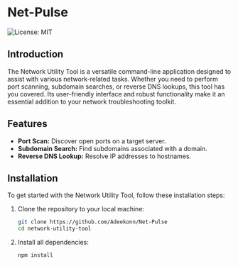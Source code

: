 # Net-Pulse

![License: MIT](https://img.shields.io/badge/License-MIT-blue.svg)

## Introduction

The Network Utility Tool is a versatile command-line application designed to assist with various network-related tasks. Whether you need to perform port scanning, subdomain searches, or reverse DNS lookups, this tool has you covered. Its user-friendly interface and robust functionality make it an essential addition to your network troubleshooting toolkit.

## Features

- **Port Scan:** Discover open ports on a target server.
- **Subdomain Search:** Find subdomains associated with a domain.
- **Reverse DNS Lookup:** Resolve IP addresses to hostnames.

## Installation

To get started with the Network Utility Tool, follow these installation steps:

1. Clone the repository to your local machine:

   ```bash
   git clone https://github.com/Adeekonn/Net-Pulse
   cd network-utility-tool

2. Install all dependencies:

   ```bash
   npm install
